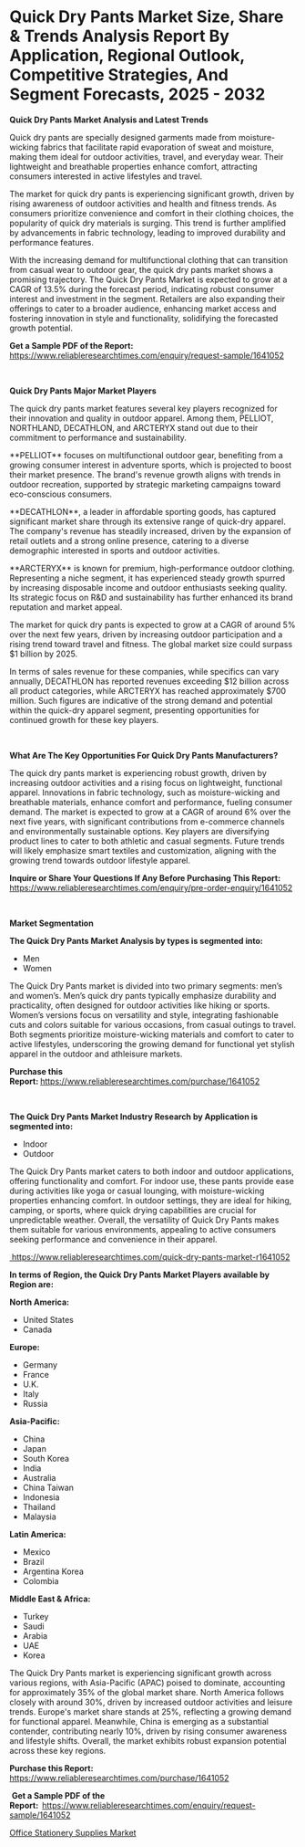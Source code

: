 <p><h1>Quick Dry Pants Market Size, Share & Trends Analysis Report By Application, Regional Outlook, Competitive Strategies, And Segment Forecasts, 2025 - 2032</h1></p><p><strong>Quick Dry Pants Market Analysis and Latest Trends</strong></p>
<p><p>Quick dry pants are specially designed garments made from moisture-wicking fabrics that facilitate rapid evaporation of sweat and moisture, making them ideal for outdoor activities, travel, and everyday wear. Their lightweight and breathable properties enhance comfort, attracting consumers interested in active lifestyles and travel. </p><p>The market for quick dry pants is experiencing significant growth, driven by rising awareness of outdoor activities and health and fitness trends. As consumers prioritize convenience and comfort in their clothing choices, the popularity of quick dry materials is surging. This trend is further amplified by advancements in fabric technology, leading to improved durability and performance features. </p><p>With the increasing demand for multifunctional clothing that can transition from casual wear to outdoor gear, the quick dry pants market shows a promising trajectory. The Quick Dry Pants Market is expected to grow at a CAGR of 13.5% during the forecast period, indicating robust consumer interest and investment in the segment. Retailers are also expanding their offerings to cater to a broader audience, enhancing market access and fostering innovation in style and functionality, solidifying the forecasted growth potential.</p></p>
<p><strong>Get a Sample PDF of the Report:&nbsp;</strong> <a href="https://www.reliableresearchtimes.com/enquiry/request-sample/1641052?utm_campaign=3444&utm_medium=2&utm_source=Github&utm_content=ia&utm_term=05042025&utm_id=quick-dry-pants">https://www.reliableresearchtimes.com/enquiry/request-sample/1641052</a></p>
<p>&nbsp;</p>
<p><strong>Quick Dry Pants Major Market Players</strong></p>
<p><p>The quick dry pants market features several key players recognized for their innovation and quality in outdoor apparel. Among them, PELLIOT, NORTHLAND, DECATHLON, and ARCTERYX stand out due to their commitment to performance and sustainability.</p><p>**PELLIOT** focuses on multifunctional outdoor gear, benefiting from a growing consumer interest in adventure sports, which is projected to boost their market presence. The brand's revenue growth aligns with trends in outdoor recreation, supported by strategic marketing campaigns toward eco-conscious consumers.</p><p>**DECATHLON**, a leader in affordable sporting goods, has captured significant market share through its extensive range of quick-dry apparel. The company's revenue has steadily increased, driven by the expansion of retail outlets and a strong online presence, catering to a diverse demographic interested in sports and outdoor activities.</p><p>**ARCTERYX** is known for premium, high-performance outdoor clothing. Representing a niche segment, it has experienced steady growth spurred by increasing disposable income and outdoor enthusiasts seeking quality. Its strategic focus on R&D and sustainability has further enhanced its brand reputation and market appeal.</p><p>The market for quick dry pants is expected to grow at a CAGR of around 5% over the next few years, driven by increasing outdoor participation and a rising trend toward travel and fitness. The global market size could surpass $1 billion by 2025. </p><p>In terms of sales revenue for these companies, while specifics can vary annually, DECATHLON has reported revenues exceeding $12 billion across all product categories, while ARCTERYX has reached approximately $700 million. Such figures are indicative of the strong demand and potential within the quick-dry apparel segment, presenting opportunities for continued growth for these key players.</p></p>
<p>&nbsp;</p>
<p><strong>What Are The Key Opportunities For Quick Dry Pants Manufacturers?</strong></p>
<p><p>The quick dry pants market is experiencing robust growth, driven by increasing outdoor activities and a rising focus on lightweight, functional apparel. Innovations in fabric technology, such as moisture-wicking and breathable materials, enhance comfort and performance, fueling consumer demand. The market is expected to grow at a CAGR of around 6% over the next five years, with significant contributions from e-commerce channels and environmentally sustainable options. Key players are diversifying product lines to cater to both athletic and casual segments. Future trends will likely emphasize smart textiles and customization, aligning with the growing trend towards outdoor lifestyle apparel.</p></p>
<p><strong>Inquire or Share Your Questions If Any Before Purchasing This Report:</strong> <a href="https://www.reliableresearchtimes.com/enquiry/pre-order-enquiry/1641052?utm_campaign=3444&utm_medium=2&utm_source=Github&utm_content=ia&utm_term=05042025&utm_id=quick-dry-pants">https://www.reliableresearchtimes.com/enquiry/pre-order-enquiry/1641052</a></p>
<p>&nbsp;</p>
<p><strong>Market Segmentation</strong></p>
<p><strong>The Quick Dry Pants Market Analysis by types is segmented into:</strong></p>
<p><ul><li>Men</li><li>Women</li></ul></p>
<p><p>The Quick Dry Pants market is divided into two primary segments: men’s and women’s. Men’s quick dry pants typically emphasize durability and practicality, often designed for outdoor activities like hiking or sports. Women’s versions focus on versatility and style, integrating fashionable cuts and colors suitable for various occasions, from casual outings to travel. Both segments prioritize moisture-wicking materials and comfort to cater to active lifestyles, underscoring the growing demand for functional yet stylish apparel in the outdoor and athleisure markets.</p></p>
<p><strong>Purchase this Report:&nbsp;</strong><a href="https://www.reliableresearchtimes.com/purchase/1641052?utm_campaign=3444&utm_medium=2&utm_source=Github&utm_content=ia&utm_term=05042025&utm_id=quick-dry-pants">https://www.reliableresearchtimes.com/purchase/1641052</a></p>
<p>&nbsp;</p>
<p><strong>The Quick Dry Pants Market Industry Research by Application is segmented into:</strong></p>
<p><ul><li>Indoor</li><li>Outdoor</li></ul></p>
<p><p>The Quick Dry Pants market caters to both indoor and outdoor applications, offering functionality and comfort. For indoor use, these pants provide ease during activities like yoga or casual lounging, with moisture-wicking properties enhancing comfort. In outdoor settings, they are ideal for hiking, camping, or sports, where quick drying capabilities are crucial for unpredictable weather. Overall, the versatility of Quick Dry Pants makes them suitable for various environments, appealing to active consumers seeking performance and convenience in their apparel.</p></p>
<p><a href="https://www.reliableresearchtimes.com/quick-dry-pants-market-r1641052?utm_campaign=3444&utm_medium=2&utm_source=Github&utm_content=ia&utm_term=05042025&utm_id=quick-dry-pants">&nbsp;https://www.reliableresearchtimes.com/quick-dry-pants-market-r1641052</a></p>
<p><strong>In terms of Region, the Quick Dry Pants Market Players available by Region are:</strong></p>
<p>
    <p> <strong> North America: </strong>
        <ul>
            <li>United States</li>
            <li>Canada</li>
        </ul>
        </p> 
    <p> <strong> Europe: </strong>
        <ul>
            <li>Germany</li>
            <li>France</li>
            <li>U.K.</li>
            <li>Italy</li>
            <li>Russia</li>
        </ul>
        </p> 
    <p> <strong> Asia-Pacific: </strong>
        <ul>
            <li>China</li>
            <li>Japan</li>
            <li>South Korea</li>
            <li>India</li>
            <li>Australia</li>
            <li>China Taiwan</li>
            <li>Indonesia</li>
            <li>Thailand</li>
            <li>Malaysia</li>
        </ul>
        </p> 
    <p> <strong> Latin America: </strong>
        <ul>
            <li>Mexico</li>
            <li>Brazil</li>
            <li>Argentina Korea</li>
            <li>Colombia</li>
        </ul>
        </p> 
    <p> <strong> Middle East & Africa: </strong>
        <ul>
            <li>Turkey</li>
            <li>Saudi</li>
            <li>Arabia</li>
            <li>UAE</li>
            <li>Korea</li>
        </ul>
    </p>
    </p>
<p><p>The Quick Dry Pants market is experiencing significant growth across various regions, with Asia-Pacific (APAC) poised to dominate, accounting for approximately 35% of the global market share. North America follows closely with around 30%, driven by increased outdoor activities and leisure trends. Europe's market share stands at 25%, reflecting a growing demand for functional apparel. Meanwhile, China is emerging as a substantial contender, contributing nearly 10%, driven by rising consumer awareness and lifestyle shifts. Overall, the market exhibits robust expansion potential across these key regions.</p></p>
<p><strong>Purchase this Report: </strong><a href="https://www.reliableresearchtimes.com/purchase/1641052?utm_campaign=3444&utm_medium=2&utm_source=Github&utm_content=ia&utm_term=05042025&utm_id=quick-dry-pants">https://www.reliableresearchtimes.com/purchase/1641052</a></p>
<p>&nbsp;<strong>Get a Sample PDF of the Report:&nbsp;&nbsp;</strong><a href="https://www.reliableresearchtimes.com/enquiry/request-sample/1641052?utm_campaign=3444&utm_medium=2&utm_source=Github&utm_content=ia&utm_term=05042025&utm_id=quick-dry-pants">https://www.reliableresearchtimes.com/enquiry/request-sample/1641052</a></p>
<p><strong></strong></p>
<p><p><a href="https://github.com/lanuskarnajc/Market-Research-Report-List-1/blob/main/office-stationery-supplies-market.md?utm_campaign=3444&utm_medium=2&utm_source=Github&utm_content=ia&utm_term=05042025&utm_id=quick-dry-pants">Office Stationery Supplies Market</a></p></p>